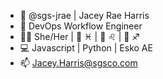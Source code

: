 - 👋 @sgs-jrae | Jacey Rae Harris
- 🏢 DevOps Workflow Engineer
- 🏳️‍🌈 She/Her | 🔆 ♓ | 🌙 ♌ | 🚀 ♐ 
- 💻 Javascript | Python | Esko AE
- 📫 Jacey.Harris@sgsco.com
